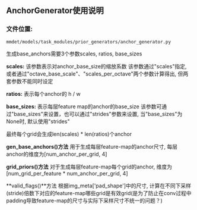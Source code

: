 ## AnchorGenerator使用说明

### 文件位置: 
    mmdet/models/task_modules/prior_generators/anchor_generator.py

生成base_anchors需要3个参数scales, ratios, base_sizes

**scales:**
    该参数表示对anchor_base_size的缩放系数
    该参数通过"scales"指定, 或者通过"octave_base_scale"、"scales_per_octave"两个参数计算得出, 但两套参数不能同时设定

**ratios:**
    表示每个anchor的 h / w

**base_sizes:**
    表示每层feature map的anchor的base_size
    该参数可通过"base_sizes"来设置，也可以通过"strides"参数来设置, 当"base_sizes"为None时, 默认使用"strides"

最终每个grid会生成len(scales) * len(ratios)个anchor


**gen_base_anchors()方法**
    用于生成每层feature-map的anchor尺寸, 每层anchor的维度为[num_anchor_per_grid, 4]

**grid_priors()方法**
    对于生成每层feature-map每个grid的anchor, 维度为[num_grid_per_feature * num_anchor_per_grid, 4]

**valid_flags()**方法
    根据img_meta['pad_shape']中的尺寸, 计算在不同下采样(stride)倍数下对应的feature-map哪些grid是有效grid(是为了防止在conv过程中padding导致feature-map的尺寸与实际下采样尺寸不统一的问题？)